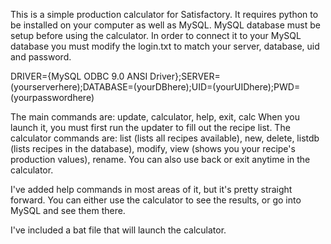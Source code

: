 This is a simple production calculator for Satisfactory. It requires python to be installed on your computer as well as MySQL. MySQL database must be setup before using the calculator.
In order to connect it to your MySQL database you must modify the login.txt to match your server, database, uid and password.

DRIVER={MySQL ODBC 9.0 ANSI Driver};SERVER=(yourserverhere);DATABASE=(yourDBhere);UID=(yourUIDhere);PWD=(yourpasswordhere)

The main commands are: update, calculator, help, exit, calc
When you launch it, you must first run the updater to fill out the recipe list.
The calculator commands are: list (lists all recipes available), new, delete, listdb (lists recipes in the database), modify, view (shows you your recipe's production values), rename.
You can also use back or exit anytime in the calculator.

I've added help commands in most areas of it, but it's pretty straight forward. You can either use the calculator to see the results, or go into MySQL and see them there.

I've included a bat file that will launch the calculator.

